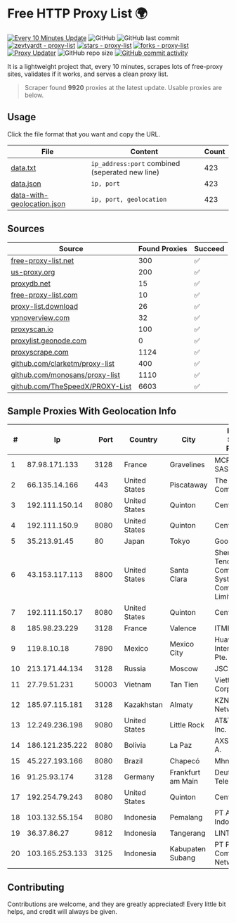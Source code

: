 
# Free HTTP Proxy List 🌍

[![Every 10 Minutes Update](https://github.com/mertguvencli/http-proxy-list/actions/workflows/main.yml/badge.svg?branch=main)](https://github.com/mertguvencli/http-proxy-list/actions/workflows/main.yml)
![GitHub](https://img.shields.io/github/license/mertguvencli/http-proxy-list)
![GitHub last commit](https://img.shields.io/github/last-commit/mertguvencli/http-proxy-list)
[![zevtyardt - proxy-list](https://img.shields.io/static/v1?label=zevtyardt&message=proxy-list&color=blue&logo=github)](https://github.com/zevtyardt/proxy-list "Go to GitHub repo")
[![stars - proxy-list](https://img.shields.io/github/stars/zevtyardt/proxy-list?style=social)](https://github.com/zevtyardt/proxy-list)
[![forks - proxy-list](https://img.shields.io/github/forks/zevtyardt/proxy-list?style=social)](https://github.com/zevtyardt/proxy-list)
[![Proxy Updater](https://github.com/zevtyardt/proxy-list/workflows/Proxy%20Updater/badge.svg)](https://github.com/zevtyardt/proxy-list/actions?query=workflow:"Proxy+Updater")
![GitHub repo size](https://img.shields.io/github/repo-size/zevtyardt/proxy-list)
[![GitHub commit activity](https://img.shields.io/github/commit-activity/m/zevtyardt/proxy-list?logo=commits)](https://github.com/zevtyardt/proxy-list/commits/main)

It is a lightweight project that, every 10 minutes, scrapes lots of free-proxy sites, validates if it works, and serves a clean proxy list.

> Scraper found **9920** proxies at the latest update. Usable proxies are below.

## Usage

Click the file format that you want and copy the URL.

|File|Content|Count|
|----|-------|-----|
|[data.txt](https://raw.githubusercontent.com/mertguvencli/http-proxy-list/main/proxy-list/data.txt)|`ip_address:port` combined (seperated new line)|423|
|[data.json](https://raw.githubusercontent.com/mertguvencli/http-proxy-list/main/proxy-list/data.json)|`ip, port`|423|
|[data-with-geolocation.json](https://raw.githubusercontent.com/mertguvencli/http-proxy-list/main/proxy-list/data-with-geolocation.json)|`ip, port, geolocation`|423|

## Sources

|Source|Found Proxies|Succeed|
|------|-------------|-------|
|[free-proxy-list.net](https://free-proxy-list.net)|300|✅|
|[us-proxy.org](https://www.us-proxy.org)|200|✅|
|[proxydb.net](http://proxydb.net)|15|✅|
|[free-proxy-list.com](https://free-proxy-list.com/?page=&port=&type%5B%5D=http&type%5B%5D=https&up_time=0&search=Search)|10|✅|
|[proxy-list.download](https://www.proxy-list.download/HTTP)|26|✅|
|[vpnoverview.com](https://vpnoverview.com/privacy/anonymous-browsing/free-proxy-servers)|32|✅|
|[proxyscan.io](https://www.proxyscan.io)|100|✅|
|[proxylist.geonode.com](https://proxylist.geonode.com/api/proxy-list?limit=300&page=1&sort_by=lastChecked&sort_type=desc&protocols=http,https)|0|✅|
|[proxyscrape.com](https://api.proxyscrape.com/v2/?request=displayproxies&protocol=http&timeout=10000&country=all&ssl=all&anonymity=all)|1124|✅|
|[github.com/clarketm/proxy-list](https://raw.githubusercontent.com/clarketm/proxy-list/master/proxy-list-raw.txt)|400|✅|
|[github.com/monosans/proxy-list](https://raw.githubusercontent.com/monosans/proxy-list/main/proxies/http.txt)|1110|✅|
|[github.com/TheSpeedX/PROXY-List](https://raw.githubusercontent.com/TheSpeedX/PROXY-List/master/http.txt)|6603|✅|


## Sample Proxies With Geolocation Info

|#|Ip|Port|Country|City|Internet Service Provider|
|-|--|----|-------|----|-------------------------|
|1|87.98.171.133|3128|France|Gravelines|MCPECloud SAS|
|2|66.135.14.166|443|United States|Piscataway|The Constant Company, LLC|
|3|192.111.150.14|8080|United States|Quinton|Centrilogic|
|4|192.111.150.9|8080|United States|Quinton|Centrilogic|
|5|35.213.91.45|80|Japan|Tokyo|Google LLC|
|6|43.153.117.113|8800|United States|Santa Clara|Shenzhen Tencent Computer Systems Company Limited|
|7|192.111.150.17|8080|United States|Quinton|Centrilogic|
|8|185.98.23.229|3128|France|Valence|ITMETRIX|
|9|119.8.10.18|7890|Mexico|Mexico City|Huawei International Pte. LTD|
|10|213.171.44.134|3128|Russia|Moscow|JSC Comcor|
|11|27.79.51.231|50003|Vietnam|Tan Tien|Viettel Corporation|
|12|185.97.115.181|3128|Kazakhstan|Almaty|KZNLS Network|
|13|12.249.236.198|9080|United States|Little Rock|AT&T Services, Inc.|
|14|186.121.235.222|8080|Bolivia|La Paz|AXS Bolivia S. A.|
|15|45.227.193.166|8080|Brazil|Chapecó|Mhnet Telecom|
|16|91.25.93.174|3128|Germany|Frankfurt am Main|Deutsche Telekom AG|
|17|192.254.79.243|8080|United States|Quinton|Centrilogic|
|18|103.132.55.154|8080|Indonesia|Pemalang|PT Adeaksa Indo Jayatama|
|19|36.37.86.27|9812|Indonesia|Tangerang|LINTASARTA|
|20|103.165.253.133|3125|Indonesia|Kabupaten Subang|PT Pelangi Communication Network|



## Contributing

Contributions are welcome, and they are greatly appreciated! Every
little bit helps, and credit will always be given.


